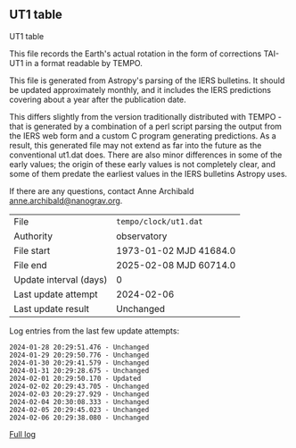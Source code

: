 
## UT1 table

UT1 table

This file records the Earth's actual rotation in the form of
corrections TAI-UT1 in a format readable by TEMPO.

This file is generated from Astropy's parsing of the IERS
bulletins. It should be updated approximately monthly, and it
includes the IERS predictions covering about a year after the
publication date.

This differs slightly from the version traditionally distributed
with TEMPO - that is generated by a combination of a perl script
parsing the output from the IERS web form and a custom C program
generating predictions. As a result, this generated file may not
extend as far into the future as the conventional ut1.dat does.
There are also minor differences in some of the early values; the
origin of these early values is not completely clear, and some of
them predate the earliest values in the IERS bulletins Astropy uses.

If there are any questions, contact Anne Archibald
<anne.archibald@nanograv.org>.

|     |     |
|:--- |:--- |
| File | `tempo/clock/ut1.dat` |
| Authority | observatory |
| File start | 1973-01-02 MJD 41684.0 |
| File end | 2025-02-08 MJD 60714.0 |
| Update interval (days) | 0 |
| Last update attempt | 2024-02-06 |
| Last update result | Unchanged |

Log entries from the last few update attempts:
```
2024-01-28 20:29:51.476 - Unchanged
2024-01-29 20:29:50.776 - Unchanged
2024-01-30 20:29:41.579 - Unchanged
2024-01-31 20:29:28.675 - Unchanged
2024-02-01 20:29:50.170 - Updated
2024-02-02 20:29:43.705 - Unchanged
2024-02-03 20:29:27.929 - Unchanged
2024-02-04 20:30:08.333 - Unchanged
2024-02-05 20:29:45.023 - Unchanged
2024-02-06 20:29:38.080 - Unchanged
```
[Full log](https://raw.githubusercontent.com/ipta/pulsar-clock-corrections/main/log/tempo/clock/ut1.dat.log)
